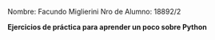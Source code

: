 Nombre: Facundo Miglierini
Nro de Alumno: 18892/2

**Ejercicios de práctica para aprender un poco sobre Python**
